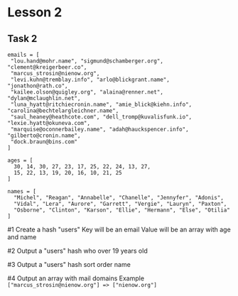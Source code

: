 # Lesson 2

## Task 2

```
emails = [
 "lou.hand@mohr.name", "sigmund@schamberger.org", "clement@kreigerbeer.co",
 "marcus_strosin@nienow.org",
 "levi.kuhn@tremblay.info", "arlo@blickgrant.name", "jonathon@rath.co",
 "kailee.olson@quigley.org", "alaina@renner.net", "dylan@mclaughlin.net",
 "luna_hyatt@ritchiecronin.name", "amie_blick@kiehn.info", "carolina@bechtelargleichner.name",
 "saul_heaney@heathcote.com", "dell_tromp@kuvalisfunk.io", "lexie.hyatt@okuneva.com",
 "marquise@oconnerbailey.name", "adah@hauckspencer.info", "gilberto@cronin.name",
 "dock.braun@bins.com"
]
```
```
ages = [
  30, 14, 30, 27, 23, 17, 25, 22, 24, 13, 27,
  15, 22, 13, 19, 20, 16, 10, 21, 25
]
```
```
names = [
  "Michel", "Reagan", "Annabelle", "Chanelle", "Jennyfer", "Adonis",
  "Vidal", "Lera", "Aurore", "Garrett", "Vergie", "Lauryn", "Paxton",
  "Osborne", "Clinton", "Karson", "Ellie", "Hermann", "Else", "Otilia"
]
```

#1
Create a hash "users"
Key will be an email
Value will be an array with age and name



#2
Output a "users" hash who over 19 years old



#3
Output a "users" hash sort order name



#4
Output an array with mail domains
Example ```["marcus_strosin@nienow.org"] => ["nienow.org"]```